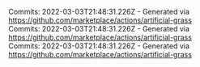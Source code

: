 Commits: 2022-03-03T21:48:31.226Z - Generated via https://github.com/marketplace/actions/artificial-grass
<br>
Commits: 2022-03-03T21:48:31.226Z - Generated via https://github.com/marketplace/actions/artificial-grass
<br>
Commits: 2022-03-03T21:48:31.226Z - Generated via https://github.com/marketplace/actions/artificial-grass
<br>
